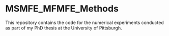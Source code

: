 # MSMFE_MFMFE_Methods
This repository contains the code for the numerical experiments conducted as part of my PhD thesis at the University of Pittsburgh.

